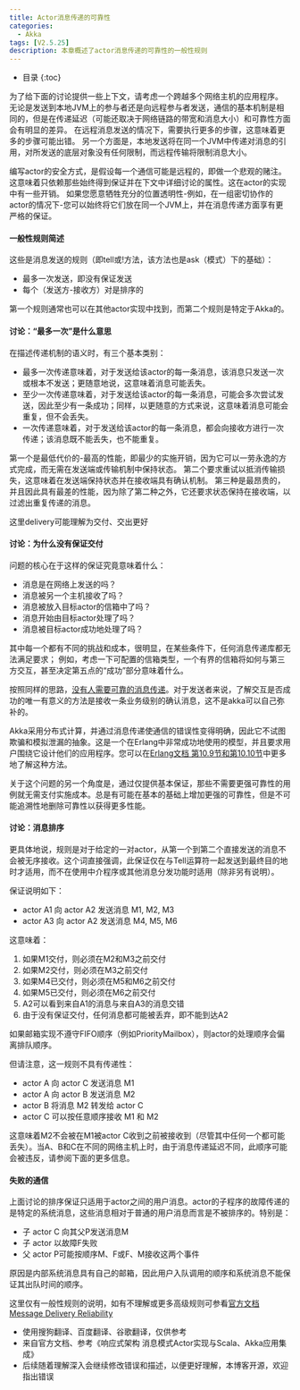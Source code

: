 ```yaml
---
title: Actor消息传递的可靠性
categories:
  - Akka
tags: [V2.5.25]
description: 本章概述了actor消息传递的可靠性的一般性规则
---
```


* 目录
{:toc}

为了给下面的讨论提供一些上下文，请考虑一个跨越多个网络主机的应用程序。
无论是发送到本地JVM上的参与者还是向远程参与者发送，通信的基本机制是相同的，但是在传递延迟（可能还取决于网络链路的带宽和消息大小）和可靠性方面会有明显的差异。
在远程消息发送的情况下，需要执行更多的步骤，这意味着更多的步骤可能出错。
另一个方面是，本地发送将在同一个JVM中传递对消息的引用，对所发送的底层对象没有任何限制，而远程传输将限制消息大小。

编写actor的安全方式，是假设每一个通信可能是远程的，即做一个悲观的赌注。这意味着只依赖那些始终得到保证并在下文中详细讨论的属性。这在actor的实现中有一些开销。
如果您愿意牺牲充分的位置透明性-例如，在一组密切协作的actor的情况下-您可以始终将它们放在同一个JVM上，并在消息传递方面享有更严格的保证。

#### 一般性规则简述

这些是消息发送的规则（即tell或!方法，该方法也是ask（模式）下的基础）：

* 最多一次发送，即没有保证发送
* 每个（发送方-接收方）对是排序的
     
第一个规则通常也可以在其他actor实现中找到，而第二个规则是特定于Akka的。

#### 讨论：“最多一次”是什么意思

在描述传递机制的语义时，有三个基本类别：
* 最多一次传递意味着，对于发送给该actor的每一条消息，该消息只发送一次或根本不发送；更随意地说，这意味着消息可能丢失。
* 至少一次传递意味着，对于发送给该actor的每一条消息，可能会多次尝试发送，因此至少有一条成功；同样，以更随意的方式来说，这意味着消息可能会重复，但不会丢失。
* 一次传递意味着，对于发送给该actor的每一条消息，都会向接收方进行一次传递；该消息既不能丢失，也不能重复。

第一个是最低代价的-最高的性能，即最少的实施开销，因为它可以一劳永逸的方式完成，而无需在发送端或传输机制中保持状态。
第二个要求重试以抵消传输损失，这意味着在发送端保持状态并在接收端具有确认机制。
第三种是最昂贵的，并且因此具有最差的性能，因为除了第二种之外，它还要求状态保持在接收端，以过滤出重复传递的消息。

这里delivery可能理解为交付、交出更好

#### 讨论：为什么没有保证交付

问题的核心在于这样的保证究竟意味着什么：

* 消息是在网络上发送的吗？
* 消息被另一个主机接收了吗？
* 消息被放入目标actor的信箱中了吗？
* 消息开始由目标actor处理了吗？
* 消息被目标actor成功地处理了吗？

其中每一个都有不同的挑战和成本，很明显，在某些条件下，任何消息传递库都无法满足要求；
例如，考虑一下可配置的信箱类型，一个有界的信箱将如何与第三方交互，甚至决定第五点的“成功”部分意味着什么。

按照同样的思路，[没有人需要可靠的消息传递](https://www.infoq.com/articles/no-reliable-messaging/)。对于发送者来说，了解交互是否成功的唯一有意义的方法是接收一条业务级别的确认消息，这不是akka可以自己弥补的。

Akka采用分布式计算，并通过消息传递使通信的错误性变得明确，因此它不试图欺骗和模拟泄漏的抽象。这是一个在Erlang中非常成功地使用的模型，并且要求用户围绕它设计他们的应用程序。您可以在[Erlang文档 第10.9节和第10.10节](http://www.erlang.org/faq/academic.html)中更多地了解这种方法。

关于这个问题的另一个角度是，通过仅提供基本保证，那些不需要更强可靠性的用例就无需支付实施成本。总是有可能在基本的基础上增加更强的可靠性，但是不可能追溯性地删除可靠性以获得更多性能。

#### 讨论：消息排序

更具体地说，规则是对于给定的一对actor，从第一个到第二个直接发送的消息不会被无序接收。这个词直接强调，此保证仅在与Tell运算符一起发送到最终目的地时才适用，而不在使用中介程序或其他消息分发功能时适用（除非另有说明）。
 
保证说明如下：

* actor A1 向 actor A2 发送消息 M1, M2, M3
* actor A3 向 actor A2 发送消息 M4, M5, M6

这意味着：

1. 如果M1交付，则必须在M2和M3之前交付
2. 如果M2交付，则必须在M3之前交付
3. 如果M4已交付，则必须在M5和M6之前交付
4. 如果M5已交付，则必须在M6之前交付
5. A2可以看到来自A1的消息与来自A3的消息交错
6. 由于没有保证交付，任何消息都可能被丢弃，即不能到达A2

如果邮箱实现不遵守FIFO顺序（例如PriorityMailbox），则actor的处理顺序会偏离排队顺序。

但请注意，这一规则不具有传递性：

* actor A 向 actor C 发送消息 M1
* actor A 向 actor B 发送消息 M2
* actor B 将消息 M2 转发给 actor C
* actor C 可以按任意顺序接收 M1 和 M2

这意味着M2不会被在M1被actor C收到之前被接收到（尽管其中任何一个都可能丢失）。当A、B和C在不同的网络主机上时，由于消息传递延迟不同，此顺序可能会被违反，请参阅下面的更多信息。

#### 失败的通信

上面讨论的排序保证只适用于actor之间的用户消息。actor的子程序的故障传递的是特定的系统消息，这些消息相对于普通的用户消息而言是不被排序的。特别是：

* 子 actor C 向其父P发送消息M
* 子 actor 以故障F失败
* 父 actor P可能按顺序M、F或F、M接收这两个事件

原因是内部系统消息具有自己的邮箱，因此用户入队调用的顺序和系统消息不能保证其出队时间的顺序。

这里仅有一般性规则的说明，如有不理解或更多高级规则可参看[官方文档 Message Delivery Reliability](https://doc.akka.io/docs/akka/current/general/message-delivery-reliability.html)

* 使用搜狗翻译、百度翻译、谷歌翻译，仅供参考
* 来自官方文档、参考《响应式架构 消息模式Actor实现与Scala、Akka应用集成》
* 后续随着理解深入会继续修改错误和描述，以便更好理解，本博客开源，欢迎指出错误